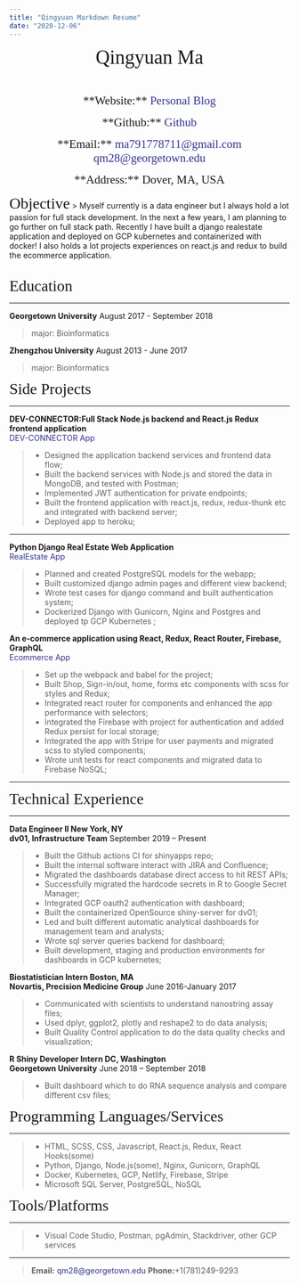 ```yaml
---
title: "Qingyuan Markdown Resume"
date: "2020-12-06"
---
```

<style type="text/css" media="screen">
a:link { color:#33348e; text-decoration: none; }
a:visited { color:#33348e; text-decoration: none; }
a:hover { color:#33348e; text-decoration: none; background-color: #55c57a;
  color: #fff;
  box-shadow: 0 1rem 2rem rgba(0, 0, 0, 0.15);
  transform: translateY(-2px); }
a:active { color:#7476b4; text-decoration: underline; }
</style>

<p style="text-align: center;">
    <span style="font-family:Didot; font-size:2.5em;">
        Qingyuan Ma
    </span>
</p>
<br />
<p style="text-align: center;">
    <span style="font-family:Didot; font-size:1.5em;">
        **Website:** 
        <a href='https://practical-wilson-f5e974.netlify.app/' target='_blank'>
            Personal Blog
        </a>
    </span>
</p>
<p style="text-align: center;">
    <span style="font-family:Didot; font-size:1.5em;">
        **Github:**
        <a href='https://github.com/qm994' target='_blank'>Github</a>
    </span>
</p>
<p style="text-align: center;">
    <span style="font-family:Didot; font-size:1.5em;">
        **Email:**
        <a href='mailto: ma791778711@gmail.com'>ma791778711@gmail.com</a>
        <a href='mailto: qm28@georgetown.edu'>qm28@georgetown.edu</a>
    </span>
</p>
<p style="text-align: center;">
    <span style="font-family:Didot; font-size:1.5em;">
        **Address:**
        Dover, MA, USA
    </span>
</p>
<span style="font-family:Didot; font-size:2em;">Objective</span>
> Myself currently is a data engineer but I always hold a lot passion for full stack development. In the next a few years, I am planning to go further on full stack path. Recently I have built a django realestate application and deployed on GCP kubernetes and containerized with docker! I also holds a lot projects experiences on react.js and redux to build the ecommerce application.
<br />
<br />

<span style="font-family:Didot; font-size:2em;">Education</span>
- - - -
**Georgetown University**                                August 2017 - September 2018
   
> major: Bioinformatics

**Zhengzhou University**                                 August 2013 - June 2017
> major: Bioinformatics

<span style="font-family:Didot; font-size:2em;">Side Projects</span>
- - - -

**DEV-CONNECTOR:Full Stack Node.js backend and React.js Redux frontend application** <br />
[DEV-CONNECTOR App](https://arcane-ridge-94605.herokuapp.com)
> * Designed the application backend services and frontend data flow;
> * Built the backend services with Node.js and stored the data in MongoDB, and tested with Postman;
> * Implemented JWT authentication for private endpoints;
> * Built the frontend application with react.js, redux, redux-thunk etc and integrated with backend server;
> * Deployed app to heroku;
- - - -

**Python Django Real Estate Web Application** <br />
[RealEstate App](http://www.qmrealestate.co)
> * Planned and created PostgreSQL models for the webapp;
> * Built customized django admin pages and different view backend;
> * Wrote test cases for django command and built authentication system;
> * Dockerized Django with Gunicorn, Nginx and Postgres and deployed tp GCP Kubernetes ;

**An e-commerce application using React, Redux, React Router, Firebase, GraphQL** <br />
[Ecommerce App](https://ecommerce-9d3b6.web.app)
> * Set up the webpack and babel for the project;
> * Built Shop, Sign-in/out, home, forms etc components with scss for styles and Redux;
> * Integrated react router for components and enhanced the app performance with selectors;
> * Integrated the Firebase with project for authentication and added Redux persist for local storage;
> * Integrated the app with Stripe for user payments and migrated scss to styled components;
> * Wrote unit tests for react components and migrated data to Firebase NoSQL;
- - - -

<span style="font-family:Didot; font-size:2em;">Technical Experience</span>
- - - -
**Data Engineer II New York, NY**
<br />
**dv01, Infrastructure Team**               September 2019 – Present
> * Built the Github actions CI for shinyapps repo;
> * Built the internal software interact with JIRA and Confluence;
> * Migrated the dashboards database direct access to hit REST APIs; 
> * Successfully migrated the hardcode secrets in R to Google Secret Manager;
> * Integrated GCP oauth2 authentication with dashboard;
> * Built the containerized OpenSource shiny-server for dv01;
> * Led and built different automatic analytical dashboards for management team and analysts; 
> * Wrote sql server queries backend for dashboard;
> * Built development, staging and production environments for dashboards in GCP kubernetes;


**Biostatistician Intern Boston, MA**
<br />
**Novartis, Precision Medicine Group**      June 2016-January 2017
> * Communicated with scientists to understand nanostring assay files;
> * Used dplyr, ggplot2, plotly and reshape2 to do data analysis;
> * Built Quality Control application to do the data quality checks and visualization;


**R Shiny Developer Intern DC, Washington**
<br />
**Georgetown University**                   June 2018 – September 2018
> * Built dashboard which to do RNA sequence analysis and compare different csv files;

<span style="font-family:Didot; font-size:2em;">Programming Languages/Services</span>
<br />
- - - -

   >* HTML, SCSS, CSS, Javascript, React.js, Redux, React Hooks(some) 
   >* Python, Django, Node.js(some), Nginx, Gunicorn, GraphQL
   >* Docker, Kubernetes, GCP, Netlify, Firebase, Stripe
   >* Microsoft SQL Server, PostgreSQL, NoSQL

<span style="font-family:Didot; font-size:2em;">Tools/Platforms</span>
<br />
- - - -

> * Visual Code Studio, Postman, pgAdmin, Stackdriver, other GCP services

     

- - - -
> **Email:** qm28@georgetown.edu
> **Phone:**+1(781)249-9293